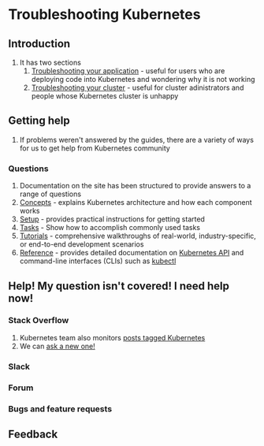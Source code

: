 # Troubleshooting Kubernetes #
## Introduction ##
1. It has two sections
	1. [Troubleshooting your application](https://kubernetes.io/docs/tasks/debug-application-cluster/debug-application/) - useful for users who are deploying code into Kubernetes and wondering why it is not working
	2. [Troubleshooting your cluster](https://kubernetes.io/docs/tasks/debug-application-cluster/debug-cluster/) - useful for cluster adinistrators and people whose Kubernetes cluster is unhappy

## Getting help ##
1. If problems weren't answered by the guides, there are a variety of ways for us to get help from Kubernetes community

### Questions ###
1. Documentation on the site has been structured to provide answers to a range of questions
2. [Concepts](https://kubernetes.io/docs/concepts/) - explains Kubernetes architecture and how each component works
3. [Setup](https://kubernetes.io/docs/setup/) - provides practical instructions for getting started
4. [Tasks](https://kubernetes.io/docs/tasks/) - Show how to accomplish commonly used tasks
5. [Tutorials](https://kubernetes.io/docs/tutorials/) - comprehensive walkthroughs of real-world, industry-specific, or end-to-end development scenarios
6. [Reference](https://kubernetes.io/docs/reference/) - provides detailed documentation on [Kubernetes API](https://kubernetes.io/docs/reference/generated/kubernetes-api/v1.21/) and command-line interfaces (CLIs) such as [kubectl](https://kubernetes.io/docs/reference/kubectl/overview/)

## Help! My question isn't covered! I need help now! ##
### Stack Overflow ###
1. Kubernetes team also monitors [posts tagged Kubernetes](https://stackoverflow.com/questions/tagged/kubernetes)
2. We can [ask a new one!]()

### Slack ###
### Forum ###
### Bugs and feature requests ###
## Feedback ##
